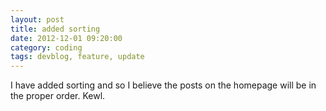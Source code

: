 ```yaml
---
layout: post
title: added sorting
date: 2012-12-01 09:20:00
category: coding
tags: devblog, feature, update
---
```


I have added sorting and so I believe the posts on the homepage will be in the proper order. Kewl.
